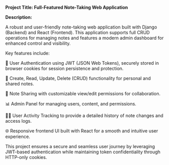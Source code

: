 **Project Title: Full-Featured Note-Taking Web Application**

**Description:**

A robust and user-friendly note-taking web application built with Django (Backend) and React (Frontend). This application supports full CRUD operations for managing notes and features a modern admin dashboard for enhanced control and visibility.

Key features include:

🔐 User Authentication using JWT (JSON Web Tokens), securely stored in browser cookies for session persistence and protection.

📝 Create, Read, Update, Delete (CRUD) functionality for personal and shared notes.

🤝 Note Sharing with customizable view/edit permissions for collaboration.

📊 Admin Panel for managing users, content, and permissions.

🕵️‍♂️ User Activity Tracking to provide a detailed history of note changes and access logs.

🌐 Responsive frontend UI built with React for a smooth and intuitive user experience.

This project ensures a secure and seamless user journey by leveraging JWT-based authentication while maintaining token confidentiality through HTTP-only cookies.
